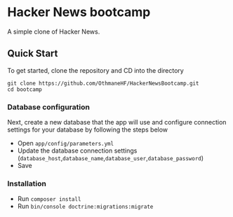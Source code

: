 Hacker News bootcamp
========================
A simple clone of Hacker News.

## Quick Start

To get started, clone the repository and CD into the directory

    git clone https://github.com/OthmaneHF/HackerNewsBootcamp.git
    cd bootcamp

### Database configuration
Next, create a new database that the app will use and configure connection settings for your database by following the steps below

- Open `app/config/parameters.yml`
- Update the database connection settings (`database_host`,`database_name`,`database_user`,`database_password`)
- Save

### Installation
- Run  `composer install`
- Run  `bin/console doctrine:migrations:migrate`


